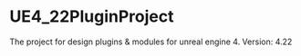# UE4_22PluginProject
The project for design plugins &amp; modules for unreal engine 4. Version: 4.22
